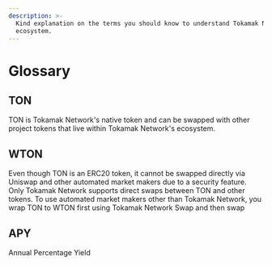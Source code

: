```yaml
---
description: >-
  Kind explanation on the terms you should know to understand Tokamak Network
  ecosystem.
---
```


# Glossary

## TON

TON is Tokamak Network's native token and can be swapped with other project tokens that live within Tokamak Network's ecosystem.

## WTON

Even though TON is an ERC20 token, it cannot be swapped directly via Uniswap and other automated market makers due to a security feature. Only Tokamak Network supports direct swaps between TON and other tokens. To use automated market makers other than Tokamak Network, you wrap TON to WTON first using Tokamak Network Swap and then swap

## APY

Annual Percentage Yield
